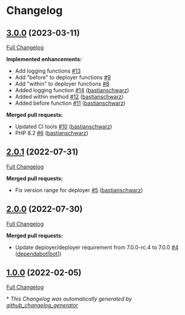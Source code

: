 # Changelog

## [3.0.0](https://github.com/codenamephp/deployer.base/tree/3.0.0) (2023-03-11)

[Full Changelog](https://github.com/codenamephp/deployer.base/compare/2.0.1...3.0.0)

**Implemented enhancements:**

- Add logging functions [\#13](https://github.com/codenamephp/deployer.base/issues/13)
- Add "before" to deployer functions [\#9](https://github.com/codenamephp/deployer.base/issues/9)
- Add "within" to deployer functions [\#8](https://github.com/codenamephp/deployer.base/issues/8)
- Added logging function [\#14](https://github.com/codenamephp/deployer.base/pull/14) ([bastianschwarz](https://github.com/bastianschwarz))
- Added within method [\#12](https://github.com/codenamephp/deployer.base/pull/12) ([bastianschwarz](https://github.com/bastianschwarz))
- Added before function [\#11](https://github.com/codenamephp/deployer.base/pull/11) ([bastianschwarz](https://github.com/bastianschwarz))

**Merged pull requests:**

- Updated CI tools [\#10](https://github.com/codenamephp/deployer.base/pull/10) ([bastianschwarz](https://github.com/bastianschwarz))
- PHP 8.2 [\#6](https://github.com/codenamephp/deployer.base/pull/6) ([bastianschwarz](https://github.com/bastianschwarz))

## [2.0.1](https://github.com/codenamephp/deployer.base/tree/2.0.1) (2022-07-31)

[Full Changelog](https://github.com/codenamephp/deployer.base/compare/2.0.0...2.0.1)

**Merged pull requests:**

- Fix version range for deployer [\#5](https://github.com/codenamephp/deployer.base/pull/5) ([bastianschwarz](https://github.com/bastianschwarz))

## [2.0.0](https://github.com/codenamephp/deployer.base/tree/2.0.0) (2022-07-30)

[Full Changelog](https://github.com/codenamephp/deployer.base/compare/1.0.0...2.0.0)

**Merged pull requests:**

- Update deployer/deployer requirement from 7.0.0-rc.4 to 7.0.0 [\#4](https://github.com/codenamephp/deployer.base/pull/4) ([dependabot[bot]](https://github.com/apps/dependabot))

## [1.0.0](https://github.com/codenamephp/deployer.base/tree/1.0.0) (2022-02-05)

[Full Changelog](https://github.com/codenamephp/deployer.base/compare/d8294f098605244076c20b5b6b2e187269cbd65e...1.0.0)



\* *This Changelog was automatically generated by [github_changelog_generator](https://github.com/github-changelog-generator/github-changelog-generator)*
